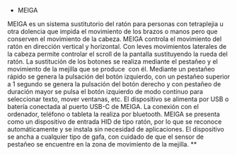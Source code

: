 * MEIGA

MEIGA es un sistema sustitutorio del ratón para personas con tetraplejia u otra dolencia que impida el movimiento de los brazos o 
manos pero que conserven el movimiento de la cabeza. 
MEIGA controla el movimiento del ratón en dirección vertical y horizontal. Con leves movimientos laterales de la cabeza permite 
controlar el scroll de la pantalla sustituyendo la rueda del ratón. 
La sustitución de los botones se realiza mediante el pestañeo y el movimiento de la mejilla que se produce  con él. Mediante un 
pestañeo rápido se genera la pulsación del botón izquierdo, con un pestañeo superior a 1 segundo se genera la pulsación del botón 
derecho y con pestañeo de duración mayor se pulsa el botón izquierdo de modo contínuo para seleccionar texto, mover ventanas, 
etc. 
El dispositivo se alimenta por USB o batería conectada al puerto USB-C de MEIGA. La conexión con el ordenador, teléfono o 
tableta la realiza por bluetooth. MEIGA se presenta como un dispositivo de entrada HID de tipo ratón, por lo que se reconoce 
automáticamente y se instala sin necesidad de aplicaciones. 
El dispositivo se ancha a cualquier tipo de gafa, con cuidado de que el sensor de pestañeo se encuentre en la zona de movimiento de 
la mejilla. 
**
